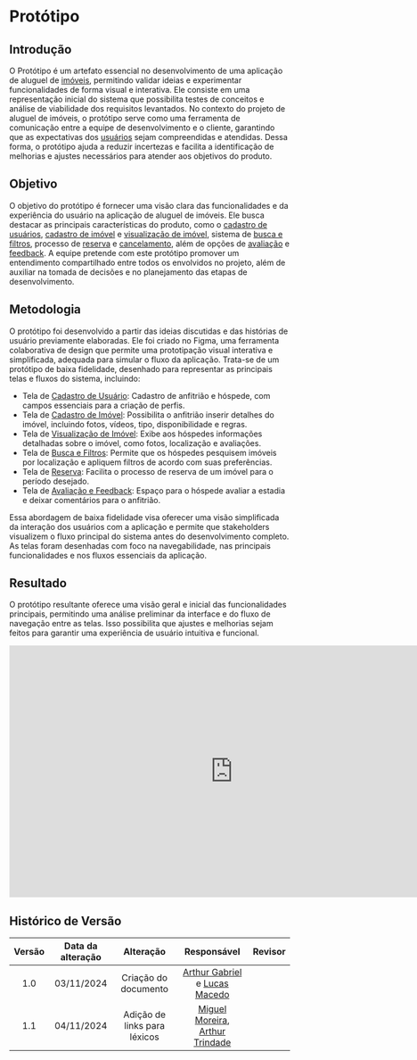 # Protótipo

## Introdução

O Protótipo é um artefato essencial no desenvolvimento de uma aplicação de aluguel de [imóveis](/Base/lexicos.md?id=l02-imóvel), permitindo validar ideias e experimentar funcionalidades de forma visual e interativa. Ele consiste em uma representação inicial do sistema que possibilita testes de conceitos e análise de viabilidade dos requisitos levantados. No contexto do projeto de aluguel de imóveis, o protótipo serve como uma ferramenta de comunicação entre a equipe de desenvolvimento e o cliente, garantindo que as expectativas dos [usuários](/Base/lexicos.md?id=l04-usuário) sejam compreendidas e atendidas. Dessa forma, o protótipo ajuda a reduzir incertezas e facilita a identificação de melhorias e ajustes necessários para atender aos objetivos do produto.

## Objetivo

O objetivo do protótipo é fornecer uma visão clara das funcionalidades e da experiência do usuário na aplicação de aluguel de imóveis. Ele busca destacar as principais características do produto, como o [cadastro de usuários](/Base/lexicos.md?id=l07-cadastro-de-usuário), [cadastro de imóvel](/Base/lexicos.md?id=l08-cadastro-de-imóvel) e [visualização de imóvel](/Base/lexicos.md?id=l17-visualização-de-imóvel), sistema de [busca e filtros](/Base/lexicos.md?id=l11-filtro), processo de [reserva](/Base/lexicos.md?id=l09-reserva) e [cancelamento](/Base/lexicos.md?id=l28-cancelamento), além de opções de [avaliação](/Base/lexicos.md?id=l24-avaliação) e [feedback](/Base/lexicos.md?id=l20-feedback). A equipe pretende com este protótipo promover um entendimento compartilhado entre todos os envolvidos no projeto, além de auxiliar na tomada de decisões e no planejamento das etapas de desenvolvimento.

## Metodologia

O protótipo foi desenvolvido a partir das ideias discutidas e das histórias de usuário previamente elaboradas. Ele foi criado no Figma, uma ferramenta colaborativa de design que permite uma prototipação visual interativa e simplificada, adequada para simular o fluxo da aplicação. Trata-se de um protótipo de baixa fidelidade, desenhado para representar as principais telas e fluxos do sistema, incluindo:

- Tela de [Cadastro de Usuário](/Base/lexicos.md?id=l07-cadastro-de-usuário): Cadastro de anfitrião e hóspede, com campos essenciais para a criação de perfis.
- Tela de [Cadastro de Imóvel](/Base/lexicos.md?id=l08-cadastro-de-imóvel): Possibilita o anfitrião inserir detalhes do imóvel, incluindo fotos, vídeos, tipo, disponibilidade e regras.
- Tela de [Visualização de Imóvel](/Base/lexicos.md?id=l17-visualização-de-imóvel): Exibe aos hóspedes informações detalhadas sobre o imóvel, como fotos, localização e avaliações.
- Tela de [Busca e Filtros](/Base/lexicos.md?id=l11-filtro): Permite que os hóspedes pesquisem imóveis por localização e apliquem filtros de acordo com suas preferências.
- Tela de [Reserva](/Base/lexicos.md?id=l09-reserva): Facilita o processo de reserva de um imóvel para o período desejado.
- Tela de [Avaliação e Feedback](/Base/lexicos.md?id=l24-avaliação): Espaço para o hóspede avaliar a estadia e deixar comentários para o anfitrião.

Essa abordagem de baixa fidelidade visa oferecer uma visão simplificada da interação dos usuários com a aplicação e permite que stakeholders visualizem o fluxo principal do sistema antes do desenvolvimento completo. As telas foram desenhadas com foco na navegabilidade, nas principais funcionalidades e nos fluxos essenciais da aplicação.

## Resultado

O protótipo resultante oferece uma visão geral e inicial das funcionalidades principais, permitindo uma análise preliminar da interface e do fluxo de navegação entre as telas. Isso possibilita que ajustes e melhorias sejam feitos para garantir uma experiência de usuário intuitiva e funcional.

<iframe style="border: 1px solid rgba(0, 0, 0, 0.1);" width="800" height="450" src="https://embed.figma.com/design/PkgkN7himgyQZuUMRNbSDf/Prot%C3%B3tipo---Imoveis?node-id=0-1&embed-host=share" allowfullscreen></iframe>

## Histórico de Versão

| Versão | Data da alteração |      Alteração       |                Responsável                | Revisor |
| :----: | :---------------: | :------------------: | :---------------------------------------: | :-----: |
|  1.0   |    03/11/2024     | Criação do documento | [Arthur Gabriel](https://github.com/ArthurGabrieel) e [Lucas Macedo](https://github.com/Luckx98) |         |
|  1.1   |    04/11/2024     | Adição de links para léxicos | [Miguel Moreira](https://github.com/EhOMiguel), [Arthur Trindade](https://github.com/trindadea) |         |
